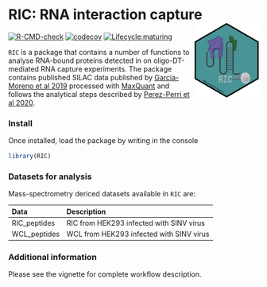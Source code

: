 # RIC: RNA interaction capture <img src="man/figures/RIC_hex.png" align="right" height="150"/>

<!-- badges: start -->
[![R-CMD-check](https://github.com/demar01/RIC/workflows/R-CMD-check/badge.svg)](https://github.com/demar01/RIC/actions)
[![codecov](https://codecov.io/gh/demar01/RIC/branch/main/graph/badge.svg?token=ub0ahRD7Bc)](https://codecov.io/gh/demar01/RIC)
[![Lifecycle:maturing](https://img.shields.io/badge/lifecycle-maturing-blue.svg)](https://www.tidyverse.org/lifecycle/#maturing)
 <!-- badges: end -->
  
`RIC` is a package that contains a number of functions to analyse RNA-bound proteins detected in on oligo-DT-mediated RNA capture experiments. The package contains published
SILAC data published by [Garcia-Moreno et al 2019](https://www.ncbi.nlm.nih.gov/pmc/articles/PMC6458987/) processed with [MaxQuant](http://www.nature.com/nbt/journal/v26/n12/full/nbt.1511.html)
and follows the analytical steps described by [Perez-Perri et al 2020](https://www.nature.com/articles/s41596-020-00404-1).

### Install

Once installed, load the package by writing in the console

``` r
library(RIC)
```

### Datasets for analysis

Mass-spectrometry dericed datasets available in `RIC` are:

| Data  	|   Description	|
|:---	|:---	|
|  RIC_peptides 	|  RIC from HEK293 infected with SINV virus 	|
|  WCL_peptides	|   WCL from HEK293 infected with SINV virus	|


### Additional information 

Please see the vignette for complete workflow description.
